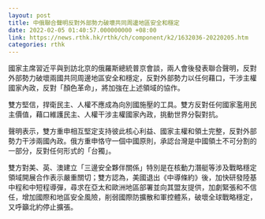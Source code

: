 ```yaml
---
layout: post
title: 中俄聯合聲明反對外部勢力破壞共同周邊地區安全和穩定
date: 2022-02-05 01:40:57.000000000 +08:00
link: https://news.rthk.hk/rthk/ch/component/k2/1632036-20220205.htm
categories: rthk
---
```


國家主席習近平與到訪北京的俄羅斯總統普京會談，兩人會後發表聯合聲明，反對外部勢力破壞兩國共同周邊地區安全和穩定，反對外部勢力以任何藉口，干涉主權國家內政，反對「顏色革命」，將加強在上述領域的協作。

雙方堅信，捍衛民主、人權不應成為向別國施壓的工具。雙方反對任何國家濫用民主價值，藉口維護民主、人權干涉主權國家內政，挑動世界分裂對抗。

聲明表示，雙方重申相互堅定支持彼此核心利益、國家主權和領土完整，反對外部勢力干涉兩國內政。俄方重申恪守一個中國原則，承認台灣是中國領土不可分割的一部分，反對任何形式的「台獨」。

雙方對美、英、澳建立「三邊安全夥伴關係」特別是在核動力潛艇等涉及戰略穩定領域開展合作表示嚴重關切；雙方認為，美國退出《中導條約》後，加快研發陸基中程和中短程導彈，尋求在亞太和歐洲地區部署並向其盟友提供，加劇緊張和不信任，增加國際和地區安全風險，削弱國際防擴散和軍控體系，破壞全球戰略穩定，又呼籲北約停止擴張。
